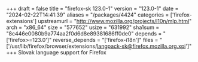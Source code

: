 +++
draft = false
title = "firefox-sk 123.0-1"
version = "123.0-1"
date = "2024-02-22T14:41:39"
aliases = "/packages/4424"
categories = ['firefox-extensions']
upstreamurl = "http://www.mozilla.org/projects/l10n/mlp.html"
arch = "x86_64"
size = "577652"
usize = "631992"
sha1sum = "8c446e0080b9a774aa2f0d6d8e89381686ff0de0"
depends = "['firefox>=123.0']"
reverse_depends = "['firefox-i18n']"
files = "['/usr/lib/firefox/browser/extensions/langpack-sk@firefox.mozilla.org.xpi']"
+++
Slovak language support for Firefox